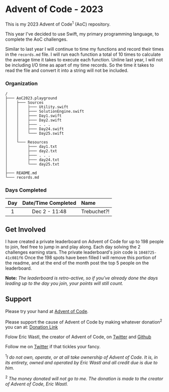 # Advent of Code - 2023

This is my 2023 Advent of Code<sup>1</sup> (AoC) repository.

This year I've decided to use Swift, my primary programming language, to complete the AoC challenges.

Similar to last year I will continue to time my functions and record their times in the `records.md` file. I will run each function a total of 10 times to calculate the average time it takes to execute each function. Unline last year, I will not be including I/O time as apart of my time records. So the time it takes to read the file and convert it into a string will not be included.

### Organization
```
/
├─── AoC2023.playground
│    ├─── Sources
│    │    ├─── Utility.swift
│    │    ├─── SolutionEngine.swift
│    │    ├─── Day1.swift
│    │    ├─── Day2.swift
│    │    ├─── . . .
│    │    ├─── Day24.swift
│    │    └─── Day25.swift
│    │
│    └─── Resources
│         ├─── day1.txt
│         ├─── day2.txt
│         ├─── . . .
│         ├─── day24.txt
│         └─── day25.txt
│
├─── README.md
└─── records.md
```

### Days Completed

| Day  | Date/Time Completed | Name                    |
| :-:  | :-----------------: | :---------------------- |
|  1   | Dec 2 - 11:48       | Trebuchet?!             |

## Get Involved

I have created a private leaderboard on Advent of Code for up to 198 people to join, feel free to jump in and play along. Each day solving the 2 challenges earning stars. The private leaderboard's join code is `1048725-41c081f6` Once the 198 spots have been filled I will remove this portion of the readme, and at the end of the month post the top 5 people on the leaderboard.

**Note:** _The leaderboard is retro-active, so if you've already done the days leading up to the day you join, your points will still count._

## Support

Please try your hand at [Advent of Code](https://adventofcode.com).

Please support the cause of Advent of Code by making whatever donation<sup>2</sup> you can at: [Donation Link](https://adventofcode.com/2020/support)

Folow Eric Wastl, the creator of Advent of Code, on [Twitter](https://twitter.com/ericwastl) and [Github](https://github.com/topaz)

Follow me on [Twitter](https://twitter.com/BAChapin) if that tickles your fancy.

<sup>1</sup>_I do not own, operate, or at all take ownership of Advent of Code. It is, in its entirety, owned and operated by Eric Wastl and all credit due is due to him._

<sup>2</sup> _The money donated will not go to me. The donation is made to the creator of Advent of Code, Eric Wastl._